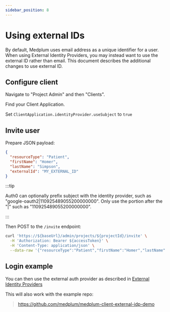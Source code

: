 ```yaml
---
sidebar_position: 8
---
```


# Using external IDs

By default, Medplum uses email address as a unique identifier for a user.  When using External Identity Providers, you may instead want to use the external ID rather than email.  This document describes the additional changes to use external ID.

## Configure client

Navigate to "Project Admin" and then "Clients".

Find your Client Application.

Set `ClientApplication.identityProvider.useSubject` to `true`

## Invite user

Prepare JSON payload:

```json
{
  "resourceType": "Patient",
  "firstName": "Homer",
  "lastName": "Simpson",
  "externalId": "MY_EXTERNAL_ID"
}
```

:::tip

Auth0 can optionally prefix subject with the identity provider, such as "google-oauth2|110925489055200000000". Only use the portion after the "|" such as "110925489055200000000".

:::

Then POST to the `/invite` endpoint:

```bash
curl 'https://${baseUrl}/admin/projects/${projectId}/invite' \
  -H 'Authorization: Bearer ${accessToken}' \
  -H 'Content-Type: application/json' \
  --data-raw '{"resourceType":"Patient","firstName":"Homer","lastName":"Simpson","externalId":"110925489055200000000"}'
```

## Login example

You can then use the external auth provider as described in [External Identity Providers](./external-identity-providers)

This will also work with the example repo:

> <https://github.com/medplum/medplum-client-external-idp-demo>
